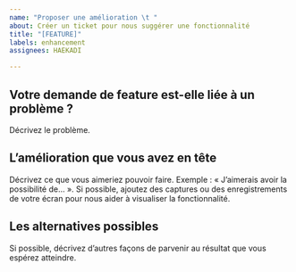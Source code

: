 ```yaml
---
name: "Proposer une amélioration \t "
about: Créer un ticket pour nous suggérer une fonctionnalité
title: "[FEATURE]"
labels: enhancement
assignees: HAEKADI

---
```


## Votre demande de feature est-elle liée à un problème ?
Décrivez le problème.

## L’amélioration que vous avez en tête
Décrivez ce que vous aimeriez pouvoir faire. Exemple : « J’aimerais avoir la possibilité de… ». Si possible, ajoutez des captures ou des enregistrements de votre écran pour nous aider à visualiser la fonctionnalité.

## Les alternatives possibles
Si possible, décrivez d’autres façons de parvenir au résultat que vous espérez atteindre.
